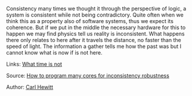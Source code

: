 Consistency many times we thought it through the perspective of logic, a system is consistent while not being contradictory. Quite often when we think this as a property also of software systems, thus we expect its coherence. But if we put in the middle the necessary hardware for this to happen we may find physics tell us reality is inconsistent. What happens there only relates to here after it travels the distance, no faster than the speed of light. The information a gather tells me how the past was but I cannot know what is now if is not here. 


Links:
[What time is not](what_time_is_not.md)

Source:
[How to program many cores for inconsistency robustness](https://www.youtube.com/watch?v=e4ZubJeCiAU&t=2284s&ab_channel=Stanford)

Author:
[Carl Hewitt](../authors/carl_hewitt.md)